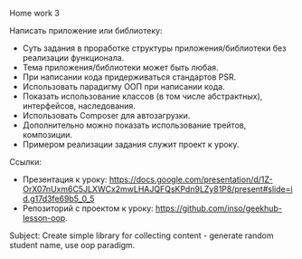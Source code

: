 Home work 3

Написать приложение или библиотеку:
 * Суть задания в проработке структуры приложения/библиотеки без реализации функционала.
 * Тема приложения/библиотеки может быть любая.
 * При написании кода придерживаться стандартов PSR.
 * Использовать парадигму ООП при написании кода.
 * Показать использование классов (в том числе абстрактных), интерфейсов, наследования.
 * Использовать Composer для автозагрузки.
 * Дополнительно можно показать использование трейтов, композиции.
 * Примером реализации задания служит проект к уроку.

Ссылки:
 * Презентация к уроку: https://docs.google.com/presentation/d/1Z-OrX07nUxm6C5JLXWCx2mwLHAJQFQsKPdn9LZy81P8/present#slide=id.g17d3fe69b5_0_5
 * Репозиторий с проектом к уроку: https://github.com/inso/geekhub-lesson-oop﻿.
 
 Subject: Create simple library for collecting content - generate random student name, use oop paradigm.
